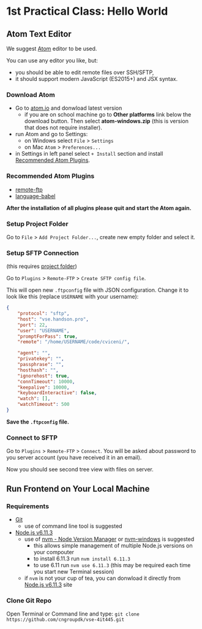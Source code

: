# 1st Practical Class: Hello World

## Atom Text Editor

We suggest [Atom](https://atom.io/) editor to be used.

You can use any editor you like, but:
  - you should be able to edit remote files over SSH/SFTP,
  - it should support modern JavaScript (ES2015+) and JSX syntax.

### Download Atom

- Go to [atom.io](https://atom.io/) and donwload latest version
  - if you are on school machine go to **Other platforms** link below the download button.
    Then select **atom-windows.zip** (this is version that does not require installer).
- run Atom and go to Settings:
  - on Windows select `File` > `Settings`
  - on Mac `Atom` > `Preferences...`
- in Settings in left panel select `+ Install` section and install [Recommended Atom Plugins](#recommended-atom-plugins).

### Recommended Atom Plugins

- [remote-ftp](https://atom.io/packages/remote-ftp)
- [language-babel](https://atom.io/packages/language-babel)

**After the installation of all plugins please quit and start the Atom again.**

### Setup Project Folder

Go to `File` > `Add Project Folder...`, create new empty folder and select it.

### Setup SFTP Connection

(this requires [project folder](#setup-project-folder))

Go to `Plugins` > `Remote-FTP` > `Create SFTP config file`.

This will open new `.ftpconfig` file with JSON configuration.
Change it to look like this (replace `USERNAME` with your username):

```json
{
    "protocol": "sftp",
    "host": "vse.handson.pro",
    "port": 22,
    "user": "USERNAME",
    "promptForPass": true,
    "remote": "/home/USERNAME/code/cviceni/",

    "agent": "",
    "privatekey": "",
    "passphrase": "",
    "hosthash": "",
    "ignorehost": true,
    "connTimeout": 10000,
    "keepalive": 10000,
    "keyboardInteractive": false,
    "watch": [],
    "watchTimeout": 500
}
```

**Save the `.ftpconfig` file.**

### Connect to SFTP

Go to `Plugins` > `Remote-FTP` > `Connect`. You will be asked about password to you server account (you have received it in an email).

Now you should see second tree view with files on server.

## Run Frontend on Your Local Machine

### Requirements

- [Git](https://git-scm.com/)
  - use of command line tool is suggested
- [Node.js v6.11.3](https://nodejs.org/)
  - use of [nvm - Node Version Manager](https://github.com/creationix/nvm) or [nvm-windows](https://github.com/coreybutler/nvm-windows) is suggested
    - this allows simple management of multiple Node.js versions on your compouter
    - to install 6.11.3 run `nvm install 6.11.3`
    - to use 6.11 run `nvm use 6.11.3` (this may be required each time you start new Terminal session)
  - if `nvm` is not your cup of tea, you can donwload it directly from [Node.js v6.11.3](https://nodejs.org/) site

### Clone Git Repo

Open Terminal or Command line and type: `git clone https://github.com/cngroupdk/vse-4it445.git`
